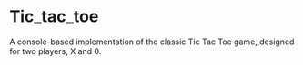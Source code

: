 # Tic_tac_toe
A console-based implementation of the classic Tic Tac Toe game, designed for two players, X and 0.
